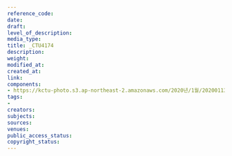 ```yaml
---
reference_code: 
date: 
draft: 
level_of_description: 
media_type: 
title: _CTU4174
description: 
weight: 
modified_at: 
created_at: 
link: 
components:
- https://kctu-photo.s3.ap-northeast-2.amazonaws.com/2020년/1월/20200113_민주당+전혜숙+의원실+톨게이트+노동자+강제+퇴거+집행+규탄+기자회견/_CTU4174.jpg
tags:
- 
creators: 
subjects: 
sources: 
venues: 
public_access_status: 
copyright_status: 
---
```

